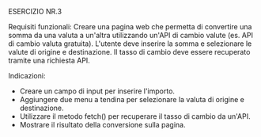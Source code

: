 ESERCIZIO NR.3

Requisiti funzionali: 
Creare una pagina web che permetta di convertire una somma da una valuta a un'altra utilizzando un'API di cambio valute (es. API di cambio valuta gratuita). L'utente deve inserire la somma e selezionare le valute di origine e destinazione. Il tasso di cambio deve essere recuperato tramite una richiesta API.

Indicazioni:

- Creare un campo di input per inserire l'importo.
- Aggiungere due menu a tendina per selezionare la valuta di origine e destinazione.
- Utilizzare il metodo fetch() per recuperare il tasso di cambio da un'API.
- Mostrare il risultato della conversione sulla pagina.
